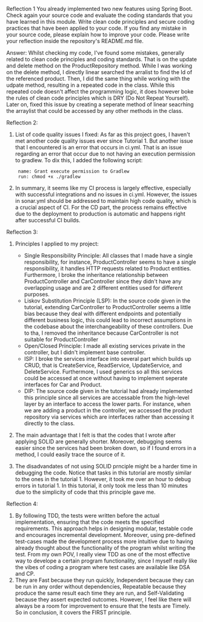 Reflection 1
You already implemented two new features using Spring Boot. Check again your source code and evaluate the coding standards that you have learned in this module. 
Write clean code principles and secure coding practices that have been applied to your code.  If you find any mistake in your source code, please explain how to improve your code. 
Please write your reflection inside the repository's README.md file.

Answer:
Whilst checking my code, I've found some mistakes, generally related to clean code principles and coding standards. That is on the update and delete method on the ProductRepository method. While I was working on
the delete method, I directly linear searched the arralist to find the Id of the referenced product. Then, I did the same thing while working with the udpate method, resulting in a repeated code in the class. While 
this repeated code doesn't affect the programming logic, it does however boke the rules of clean code principles which is DRY (Do Not Repeat Yourself). Later on, fixed this issue by creating a seperate method of linear
seacrhing the arraylist that could be accessed by any other methods in the class.


Reflection 2:

1. List of code quality issues I fixed:
   As far as this project goes, I haven't met another code quality issues ever since Tutorial 1. But another issue that I encountered is an error that occurs in ci.yml. That is an issue regarding an error that
   occur due to not having an execution permission to gradlew. To dix this, I added the following script:

        name: Grant execute permission to Gradlew
        run: chmod +x ./gradlew
2. In summary, it seems like my CI process is largely effective, especially with successful integrations and no issues in ci.yml. However, the issues in sonar.yml should be addressed to maintain high code quality, which is a crucial aspect of CI. For the CD part, the process remains effective due to the deployment to production is automatic and happens right after successful CI builds.
   
Reflection 3:

1. Principles I applied to my project:
   - Single Responsibility Principle: All classes that I made have a single responsibility, for instance, ProductController seems to have a single responsibility, it handles HTTP requests related to Product entities. Furthermore, I broke the inheritance relationship between ProductController and CarController since they didn't have any overlapping usage and are 2 different entities used for different purposes.
   - Liskov Substitution Principle (LSP): In the source code given in the tutorial, extending CarController to ProductController seems a little bias because they deal with different endpoints and potentially different business logic, this could lead to incorrect assumptions in the codebase about the interchangeability of these controllers. Due to tha, I removed the inheritance because CarController is not suitable for ProductController
   - Open/Closed Principle: I made all existing services private in the controller, but I didn't implement base controller.
   - ISP: I broke the services interface into several part which builds up CRUD, that is CreateService, ReadService, UpdateService, and DeleteService. Furthermore, I used generics so all this services could be accessed at once without having to implement seperate interfaces for Car and Product.
   - DIP: The source code given in the tutorial had already implemented this principle since all services are accessable from the high-level layer by an interface to access the lower parts. For instance, when we are adding a product in the controller, we accessed the product repository via services which are interfaces rather than accessing it directly to the class.

2. The main advantage that I felt is that the codes that I wrote after applying SOLID are generally shorter. Moreover, debugging seems easier since the services had been broken down, so if I found errors in a method, I could easily trace the source of it.
3. The disadvandates of not using SOLID prnciple might be a harder time in debugging the code. Notice that tasks in this tutorial are mostly similar to the ones in the tutorial 1. However, it took me over an hour to debug errors in tutorial 1. In this tutorial, it only took me less than 10 minutes due to the simplicity of code that this principle gave me.

Reflection 4:
 1. By following TDD, the tests were written before the actual implementation, ensuring that the code meets the specified requirements. This approach helps in designing modular, testable code and encourages incremental development. Moreover, using pre-defined test-cases made the development process more intuitive due to having already thought about the functionality of the program whilst writing the test. From my own POV, I really view TDD as one of the most effective way to develope a certain program functionality, since I myself really like the vibes of coding a program where test cases are available like DSA and CP.
 2. They are Fast because they run quickly, Independent because they can be run in any order without dependencies, Repeatable because they produce the same result each time they are run, and Self-Validating because they assert expected outcomes. However, I feel like there will always be a room for improvement to ensure that the tests are Timely. So in conclusion, it covers the FIRST principle.
